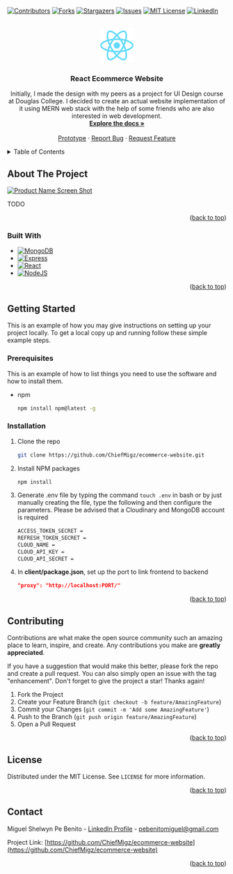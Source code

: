 <a name="readme-top"></a>
<!-- Start of README -->
[![Contributors][contributors-shield]][contributors-url]
[![Forks][forks-shield]][forks-url]
[![Stargazers][stars-shield]][stars-url]
[![Issues][issues-shield]][issues-url]
[![MIT License][license-shield]][license-url]
[![LinkedIn][linkedin-shield]][linkedin-url]

<!-- PROJECT LOGO -->
<br />
<div align="center">
  <a href="https://github.com/ChiefMigz/ecommerce-website">
    <img src="client/public/logo512.png" alt="Logo" width="80" height="80">
  </a>

<h3 align="center">React Ecommerce Website</h3>

  <p align="center">
    Initially, I made the design with my peers as a project for UI Design course at Douglas College. I decided to create an actual website implementation of it using MERN web stack with the help of some friends who are also interested in web development.
    <br />
    <a href="https://github.com/ChiefMigz/ecommerce-website"><strong>Explore the docs »</strong></a>
    <br />
    <br />
    <a href="https://www.figma.com/proto/erB0se5rsmsF70gkHk9S1Z/Final-Design---Toronto-Cupcakes?page-id=0%3A1&node-id=183%3A506&viewport=223%2C318%2C0.16&scaling=scale-down-width&starting-point-node-id=183%3A506">Prototype</a>
    ·
    <a href="https://github.com/ChiefMigz/ecommerce-website/issues">Report Bug</a>
    ·
    <a href="https://github.com/ChiefMigz/ecommerce-website/issues">Request Feature</a>
  </p>
</div>



<!-- TABLE OF CONTENTS -->
<details>
  <summary>Table of Contents</summary>
  <ol>
    <li>
      <a href="#about-the-project">About The Project</a>
      <ul>
        <li><a href="#built-with">Built With</a></li>
      </ul>
    </li>
    <li>
      <a href="#getting-started">Getting Started</a>
      <ul>
        <li><a href="#prerequisites">Prerequisites</a></li>
        <li><a href="#installation">Installation</a></li>
      </ul>
    </li>
    <li><a href="#contributing">Contributing</a></li>
    <li><a href="#license">License</a></li>
    <li><a href="#contact">Contact</a></li>
  </ol>
</details>



<!-- ABOUT THE PROJECT -->
## About The Project

[![Product Name Screen Shot][product-screenshot]](https://example.com)

TODO
<p align="right">(<a href="#readme-top">back to top</a>)</p>



### Built With

* [![MongoDB][MongoDB]][MongoDB-url]
* [![Express][Express]][Express-url]
* [![React][React.js]][React-url]
* [![NodeJS][NodeJS.io]][NodeJS-url]


<p align="right">(<a href="#readme-top">back to top</a>)</p>



<!-- GETTING STARTED -->
## Getting Started

This is an example of how you may give instructions on setting up your project locally.
To get a local copy up and running follow these simple example steps.

### Prerequisites

This is an example of how to list things you need to use the software and how to install them.
* npm
  ```sh
  npm install npm@latest -g
  ```

### Installation


1. Clone the repo
   ```sh
   git clone https://github.com/ChiefMigz/ecommerce-website.git
   ```
2. Install NPM packages
   ```sh
   npm install
   ```
3. Generate .env file by typing the command `touch .env` in bash or by just manually creating the file, type the following and then configure the parameters. Please be advised that a Cloudinary and MongoDB account is required
    ```env
    ACCESS_TOKEN_SECRET = 
    REFRESH_TOKEN_SECRET = 
    CLOUD_NAME =
    CLOUD_API_KEY =
    CLOUD_API_SECRET =
    ```
5. In <b>client/package.json</b>, set up the port to link frontend to backend
   ```json
   "proxy": "http://localhost:PORT/"
   ```

<p align="right">(<a href="#readme-top">back to top</a>)</p>

<!-- CONTRIBUTING -->
## Contributing

Contributions are what make the open source community such an amazing place to learn, inspire, and create. Any contributions you make are **greatly appreciated**.

If you have a suggestion that would make this better, please fork the repo and create a pull request. You can also simply open an issue with the tag "enhancement".
Don't forget to give the project a star! Thanks again!

1. Fork the Project
2. Create your Feature Branch (`git checkout -b feature/AmazingFeature`)
3. Commit your Changes (`git commit -m 'Add some AmazingFeature'`)
4. Push to the Branch (`git push origin feature/AmazingFeature`)
5. Open a Pull Request

<p align="right">(<a href="#readme-top">back to top</a>)</p>



<!-- LICENSE -->
## License

Distributed under the MIT License. See `LICENSE` for more information.

<p align="right">(<a href="#readme-top">back to top</a>)</p>



<!-- CONTACT -->
## Contact

Miguel Shelwyn Pe Benito - [LinkedIn Profile](https://www.linkedin.com/in/miguel-shelwyn-pe-benito/) - pebenitomiguel@gmail.com

Project Link: [https://github.com/ChiefMigz/ecommerce-website](https://github.com/ChiefMigz/ecommerce-website)

<p align="right">(<a href="#readme-top">back to top</a>)</p>

<!-- MARKDOWN LINKS & IMAGES -->
<!-- https://www.markdownguide.org/basic-syntax/#reference-style-links -->
[contributors-shield]: https://img.shields.io/github/contributors/chiefmigz/ecommerce-website.svg?style=for-the-badge
[contributors-url]: https://github.com/chiefmigz/ecommerce-website/graphs/contributors
[forks-shield]: https://img.shields.io/github/forks/ChiefMigz/ecommerce-website.svg?style=for-the-badge
[forks-url]: https://github.com/ChiefMigz/ecommerce-website/network/members
[stars-shield]: https://img.shields.io/github/stars/ChiefMigz/ecommerce-website.svg?style=for-the-badge
[stars-url]: https://github.com/ChiefMigz/ecommerce-website/stargazers
[issues-shield]: https://img.shields.io/github/issues/ChiefMigz/ecommerce-website.svg?style=for-the-badge
[issues-url]: https://github.com/ChiefMigz/ecommerce-website/issues
[license-shield]: https://img.shields.io/github/license/ChiefMigz/ecommerce-website.svg?style=for-the-badge
[license-url]: https://github.com/ChiefMigz/ecommerce-website/blob/master/LICENSE
[linkedin-shield]: https://img.shields.io/badge/-LinkedIn-black.svg?style=for-the-badge&logo=linkedin&colorB=555
[linkedin-url]: https://linkedin.com/in/miguel-shelwyn-pe-benito
[product-screenshot]: images/screenshot.png
[Express]: https://img.shields.io/badge/ExpressJS-ff0015?style=for-the-badge&logo=express&logoColor=white
[Express-url]: https://expressjs.com
[React.js]: https://img.shields.io/badge/React-20232A?style=for-the-badge&logo=react&logoColor=61DAFB
[React-url]: https://reactjs.org/
[MongoDB]: https://img.shields.io/badge/MongoDB-red?style=for-the-badge&logo=mongodb&logoColor=green
[MongoDB-url]: https://www.mongodb.com
[NodeJS.io]: https://img.shields.io/badge/Node.js-green?style=for-the-badge&logo=nodedotjs&logoColor=white
[NodeJS-url]: https://nodejs.org/en/
